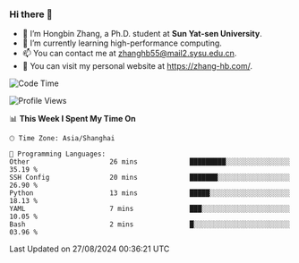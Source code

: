 ### Hi there 👋

- 🔭 I’m Hongbin Zhang, a Ph.D. student at **Sun Yat-sen University**.
- 🌱 I’m currently learning high-performance computing.
- 📫 You can contact me at zhanghb55@mail2.sysu.edu.cn.
- 👀 You can visit my personal website at https://zhang-hb.com/.

<!--START_SECTION:waka-->
![Code Time](http://img.shields.io/badge/Code%20Time-339%20hrs%2030%20mins-blue)

![Profile Views](http://img.shields.io/badge/Profile%20Views-0-blue)

📊 **This Week I Spent My Time On** 

```text
🕑︎ Time Zone: Asia/Shanghai

💬 Programming Languages: 
Other                    26 mins             █████████░░░░░░░░░░░░░░░░   35.19 % 
SSH Config               20 mins             ███████░░░░░░░░░░░░░░░░░░   26.90 % 
Python                   13 mins             █████░░░░░░░░░░░░░░░░░░░░   18.13 % 
YAML                     7 mins              ███░░░░░░░░░░░░░░░░░░░░░░   10.05 % 
Bash                     2 mins              █░░░░░░░░░░░░░░░░░░░░░░░░   03.96 % 
```


 Last Updated on 27/08/2024 00:36:21 UTC
<!--END_SECTION:waka-->
